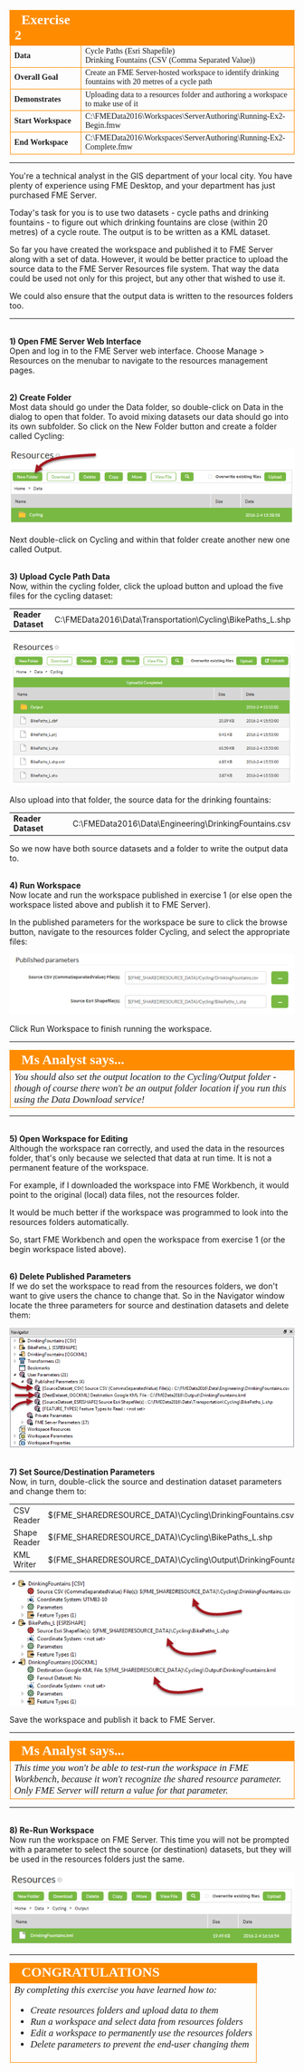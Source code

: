 <!--Instructor Notes-->

<!--Exercise Section-->
<!--NB: In GitBook world we don't give a number to exercises-->

<table style="border-spacing: 0px;border-collapse: collapse;font-family:serif">
<tr>
<td width=25% style="vertical-align:middle;background-color:darkorange;border: 2px solid darkorange">
<i class="fa fa-cogs fa-lg fa-pull-left fa-fw" style="color:white;padding-right: 12px;vertical-align:text-top"></i>
<span style="color:white;font-size:x-large;font-weight: bold">Exercise 2</span>
</td>
<td style="border: 2px solid darkorange;background-color:darkorange;color:white">
<span style="color:white;font-size:x-large;font-weight: bold"></span>
</td>
</tr>

<tr>
<td style="border: 1px solid darkorange; font-weight: bold">Data</td>
<td style="border: 1px solid darkorange">Cycle Paths (Esri Shapefile)<br>Drinking Fountains (CSV (Comma Separated Value))</td>
</tr>

<tr>
<td style="border: 1px solid darkorange; font-weight: bold">Overall Goal</td>
<td style="border: 1px solid darkorange">Create an FME Server-hosted workspace to identify drinking fountains with 20 metres of a cycle path</td>
</tr>

<tr>
<td style="border: 1px solid darkorange; font-weight: bold">Demonstrates</td>
<td style="border: 1px solid darkorange">Uploading data to a resources folder and authoring a workspace to make use of it</td>
</tr>

<tr>
<td style="border: 1px solid darkorange; font-weight: bold">Start Workspace</td>
<td style="border: 1px solid darkorange">C:\FMEData2016\Workspaces\ServerAuthoring\Running-Ex2-Begin.fmw</td>
</tr>

<tr>
<td style="border: 1px solid darkorange; font-weight: bold">End Workspace</td>
<td style="border: 1px solid darkorange">C:\FMEData2016\Workspaces\ServerAuthoring\Running-Ex2-Complete.fmw</td>
</tr>

</table>

---

You're a technical analyst in the GIS department of your local city. You have plenty of experience using FME Desktop, and your department has just purchased FME Server.

Today's task for you is to use two datasets - cycle paths and drinking fountains - to figure out which drinking fountains are close (within 20 metres) of a cycle route. The output is to be written as a KML dataset.

So far you have created the workspace and published it to FME Server along with a set of data. However, it would be better practice to upload the source data to the FME Server Resources file system. That way the data could be used not only for this project, but any other that wished to use it.

We could also ensure that the output data is written to the resources folders too.

---

<br>**1) Open FME Server Web Interface**
<br>Open and log in to the FME Server web interface. Choose Manage &gt; Resources on the menubar to navigate to the resources management pages.


<br>**2) Create Folder**
<br>Most data should go under the Data folder, so double-click on Data in the dialog to open that folder. To avoid mixing datasets our data should go into its own subfolder. So click on the New Folder button and create a folder called Cycling:

![](./Images/Img2.47.Ex2.NewResourcesFolder.png)

Next double-click on Cycling and within that folder create another new one called Output.


<br>**3) Upload Cycle Path Data**
<br>Now, within the cycling folder, click the upload button and upload the five files for the cycling dataset:

<table style="border: 0px">

<tr>
<td style="font-weight: bold">Reader Dataset</td>
<td style="">C:\FMEData2016\Data\Transportation\Cycling\BikePaths_L.shp</td>
</tr>

</table>

![](./Images/Img2.48.Ex2.UploadedData.png)

Also upload into that folder, the source data for the drinking fountains:

<table style="border: 0px">

<tr>
<td style="font-weight: bold">Reader Dataset</td>
<td style="">C:\FMEData2016\Data\Engineering\DrinkingFountains.csv</td>
</tr>

</table>

So we now have both source datasets and a folder to write the output data to.


<br>**4) Run Workspace**
<br>Now locate and run the workspace published in exercise 1 (or else open the workspace listed above and publish it to FME Server).

In the published parameters for the workspace be sure to click the browse button, navigate to the resources folder Cycling, and select the appropriate files:

![](./Images/Img2.49.Ex2.PublishedParameters.png)

Click Run Workspace to finish running the workspace.

---

<!--Person X Says Section-->

<table style="border-spacing: 0px">
<tr>
<td style="vertical-align:middle;background-color:darkorange;border: 2px solid darkorange">
<i class="fa fa-quote-left fa-lg fa-pull-left fa-fw" style="color:white;padding-right: 12px;vertical-align:text-top"></i>
<span style="color:white;font-size:x-large;font-weight: bold;font-family:serif">Ms Analyst says...</span>
</td>
</tr>

<tr>
<td style="border: 1px solid darkorange">
<span style="font-family:serif; font-style:italic; font-size:larger">
You should also set the output location to the Cycling/Output folder - though of course there won't be an output folder location if you run this using the Data Download service!
</span>
</td>
</tr>
</table>

---

<br>**5) Open Workspace for Editing**
<br>Although the workspace ran correctly, and used the data in the resources folder, that's only because we selected that data at run time. It is not a permanent feature of the workspace.

For example, if I downloaded the workspace into FME Workbench, it would point to the original (local) data files, not the resources folder.

It would be much better if the workspace was programmed to look into the resources folders automatically.

So, start FME Workbench and open the workspace from exercise 1 (or the begin workspace listed above).


<br>**6) Delete Published Parameters**
<br>If we do set the workspace to read from the resources folders, we don't want to give users the chance to change that. So in the Navigator window locate the  three parameters for source and destination datasets and delete them:

![](./Images/Img2.50.Ex2.PublishedParametersToDelete.png)


<br>**7) Set Source/Destination Parameters**
<br>Now, in turn, double-click the source and destination dataset parameters and change them to:

<table>
<tr><td>CSV Reader</td><td>$(FME&#95;SHAREDRESOURCE&#95;DATA)\Cycling\DrinkingFountains.csv</td></tr>
<tr><td>Shape Reader</td><td>$(FME&#95;SHAREDRESOURCE&#95;DATA)\Cycling\BikePaths&#95;L.shp</td></tr>
<tr><td>KML Writer</td><td>$(FME&#95;SHAREDRESOURCE&#95;DATA)\Cycling\Output\DrinkingFountains.kml</td></tr>
</table>

![](./Images/Img2.51.Ex2.DatasetParametersSet.png)


Save the workspace and publish it back to FME Server.

---

<!--Person X Says Section-->

<table style="border-spacing: 0px">
<tr>
<td style="vertical-align:middle;background-color:darkorange;border: 2px solid darkorange">
<i class="fa fa-quote-left fa-lg fa-pull-left fa-fw" style="color:white;padding-right: 12px;vertical-align:text-top"></i>
<span style="color:white;font-size:x-large;font-weight: bold;font-family:serif">Ms Analyst says...</span>
</td>
</tr>

<tr>
<td style="border: 1px solid darkorange">
<span style="font-family:serif; font-style:italic; font-size:larger">
This time you won't be able to test-run the workspace in FME Workbench, because it won't recognize the shared resource parameter. Only FME Server will return a value for that parameter.
</span>
</td>
</tr>
</table>

---

<br>**8) Re-Run Workspace**
<br>Now run the workspace on FME Server. This time you will not be prompted with a parameter to select the source (or destination) datasets, but they will be used in the resources folders just the same.

![](./Images/Img2.52.Ex2.FinalOutputInResources.png)

---

<!--Exercise Congratulations Section--> 

<table style="border-spacing: 0px">
<tr>
<td style="vertical-align:middle;background-color:darkorange;border: 2px solid darkorange">
<i class="fa fa-thumbs-o-up fa-lg fa-pull-left fa-fw" style="color:white;padding-right: 12px;vertical-align:text-top"></i>
<span style="color:white;font-size:x-large;font-weight: bold;font-family:serif">CONGRATULATIONS</span>
</td>
</tr>

<tr>
<td style="border: 1px solid darkorange">
<span style="font-family:serif; font-style:italic; font-size:larger">
By completing this exercise you have learned how to:
<br>
<ul><li>Create resources folders and upload data to them</li>
<li>Run a workspace and select data from resources folders</li>
<li>Edit a workspace to permanently use the resources folders</li>
<li>Delete parameters to prevent the end-user changing them</li></ul>
</span>
</td>
</tr>
</table>